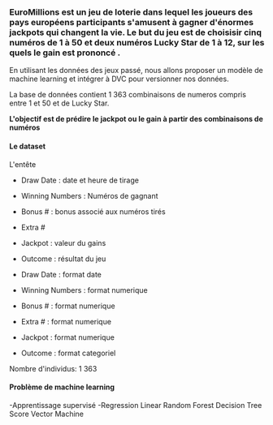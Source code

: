 ### EuroMillions est un jeu de loterie dans lequel les joueurs des pays européens participants s'amusent à gagner d'énormes jackpots qui changent la vie. Le but du jeu est de choisisir cinq numéros de 1 à 50 et deux numéros Lucky Star de 1 à 12, sur les quels le gain est prononcé .

En utilisant les données des jeux passé, nous allons proposer un modèle de machine learning et intégrer à DVC pour versionner nos données.

La base de données contient 1 363 combinaisons de numeros compris entre 1 et 50 et de Lucky Star. 

**L'objectif est de prédire le jackpot ou le gain à partir des combinaisons de numéros**

#### Le dataset

L'entête 

 - Draw Date : date et heure de tirage
 - Winning Numbers : Numéros de gagnant
 - Bonus # : bonus associé aux numéros tirés
 - Extra # 
 - Jackpot : valeur du gains
 - Outcome : résultat du jeu

 - Draw Date : format date
 - Winning Numbers : format numerique
 - Bonus # : format numerique
 - Extra # : format numerique
 - Jackpot : format numerique
 - Outcome : format categoriel

Nombre d'individus: 1 363

#### Problème de machine learning

-Apprentissage supervisé
    -Regression 
        Linear
        Random Forest
        Decision Tree
        Score Vector Machine 